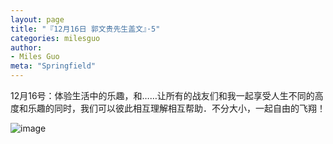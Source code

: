```yaml
---
layout: page
title: "『12月16日 郭文贵先生盖文』·5"
categories: milesguo
author:
- Miles Guo
meta: "Springfield"
---
```


12月16号：体验生活中的乐趣，和……让所有的战友们和我一起享受人生不同的高度和乐趣的同时，我们可以彼此相互理解相互帮助．不分大小，一起自由的飞翔！

![image](../../../../image/milesguo/2020_12_16_Miles_Guo_Getter_5_1.png)
